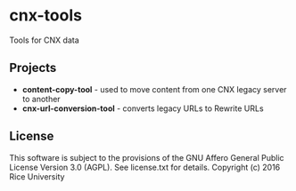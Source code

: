 # cnx-tools
Tools for CNX data

Projects
--------

 * **content-copy-tool** - used to move content from one CNX legacy server to another
 * **cnx-url-conversion-tool** - converts legacy URLs to Rewrite URLs
 
 License
-------

This software is subject to the provisions of the GNU Affero General
Public License Version 3.0 (AGPL). See license.txt for details.
Copyright (c) 2016 Rice University

